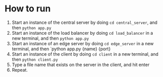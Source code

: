 # How to run
1. Start an instance of the central server by doing `cd central_server`, and then `python app.py`
2. Start an instance of the load balancer by doing `cd load_balancer` in a new terminal, and then `python app.py`
3. Start an instance of an edge server by doing `cd edge_server` in a new terminal, and then `python app.py {name} {port}
4. Start an instance of the client by doing `cd client` in a new terminal, and then `python client.py`
5. Type a file name that exists on the server in the client, and hit enter
6. Repeat.